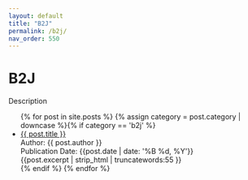 ```yaml
---
layout: default
title: "B2J"
permalink: /b2j/
nav_order: 550
---
```

<h1 class="category-title">B2J</h1>
<p>Description</p>
<ul class="article-container">
  {% for post in site.posts %}
    {% assign category = post.category | downcase %}{% if category == 'b2j' %}
      <li class="article-list">
        <a href="{{ post.url | prepend: site.baseurl }}">{{ post.title }}</a><br>
        <div class="author">Author: {{ post.author }}</div>
        <div class="publication-date">Publication Date: <time datetime="{{post.date | date: '%F'}}">{{post.date | date: '%B %d, %Y'}}</time></div>
        <div class="excerpt">{{post.excerpt | strip_html | truncatewords:55 }}</div>
      </li>
    {% endif %}
  {% endfor %}
</ul>
